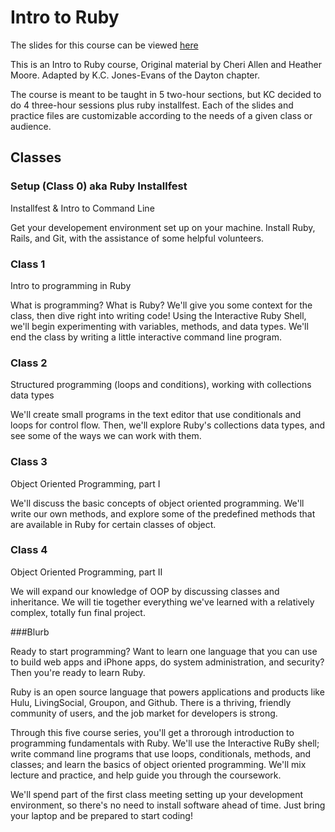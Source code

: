 # Intro to Ruby

The slides for this course can be viewed [here](https://gdidayton.github.io/intro-to-ruby/index.html#/)

This is an Intro to Ruby course, Original material by Cheri Allen and Heather Moore. Adapted by K.C. Jones-Evans of the Dayton chapter. 

The course is meant to be taught in 5 two-hour sections, but KC decided to do 4 three-hour sessions plus ruby installfest. Each of the slides and practice files are customizable according to the needs of a given class or audience.

## Classes

### Setup (Class 0) aka Ruby Installfest 

Installfest & Intro to Command Line

Get your developement environment set up on your machine. Install Ruby, Rails, and Git, with the assistance of some helpful volunteers. 

### Class 1

Intro to programming in Ruby

What is programming? What is Ruby? We'll give you some context for the class, then dive right into writing code! Using the Interactive Ruby Shell, we'll begin experimenting with variables, methods, and data types. We'll end the class by writing a little interactive command line program.

### Class 2

Structured programming (loops and conditions), working with collections data types

We'll create small programs in the text editor that use conditionals and loops for control flow. Then, we'll explore Ruby's collections data types, and see some of the ways we can work with them.

### Class 3

Object Oriented Programming, part I

We'll discuss the basic concepts of object oriented programming. We'll write our own methods, and explore some of the predefined methods that are available in Ruby for certain classes of object.

### Class 4

Object Oriented Programming, part II

We will expand our knowledge of OOP by discussing classes and inheritance. We will tie together everything we've learned with a relatively complex, totally fun final project.


###Blurb

Ready to start programming? Want to learn one language that you can use to build web apps and iPhone apps, do system administration, and security? Then you're ready to learn Ruby.

Ruby is an open source language that powers applications and products like Hulu, LivingSocial, Groupon, and Github. There is a thriving, friendly community of users, and the job market for developers is strong.

Through this five course series, you'll get a throrough introduction to programming fundamentals with Ruby. We'll use the Interactive RuBy shell; write command line programs that use loops, conditionals, methods, and classes; and learn the basics of object oriented programming. We'll mix lecture and practice, and help guide you through the coursework.

We'll spend part of the first class meeting setting up your development environment, so there's no need to install software ahead of time. Just bring your laptop and be prepared to start coding!
